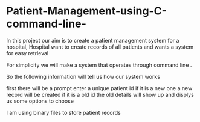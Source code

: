# Patient-Management-using-C-command-line-
In this project our aim is to create a patient management system for a hospital, Hospital want to create records of all patients and wants a system for easy retrieval

For simplicity we will make a system that operates through command line .

So the following information will tell us how our system works
 
 first there will be a prompt enter a unique patient id 
 if it is a new one a new record will be created
 if it is a old id the old details will show up and displys us some options to choose
 
 I am using binary files to store patient records
